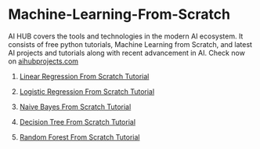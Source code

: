 # Machine-Learning-From-Scratch
AI HUB covers the tools and technologies in the modern AI ecosystem. It consists of free python tutorials, Machine Learning from Scratch, and latest AI projects and tutorials along with recent advancement in AI. Check now on <a rel ="dofollow" href="https://aihubprojects.com"> aihubprojects.com</a>

1. <a href = "https://aihubprojects.com/linear-regression-from-scratch/"> Linear Regression From Scratch Tutorial </a>

2. <a href = "https://aihubprojects.com/logistic-regression-from-scratch/"> Logistic Regression From Scratch Tutorial </a>

3. <a href = "https://aihubprojects.com/naive-bayes-algorithm-from-scratch/"> Naive Bayes From Scratch Tutorial </a>

4. <a href = "https://aihubprojects.com/decision-tree-from-scratch/"> Decision Tree From Scratch Tutorial </a>

5. <a href = "https://aihubprojects.com/random-forest-from-scratch-python/"> Random Forest From Scratch Tutorial </a>

